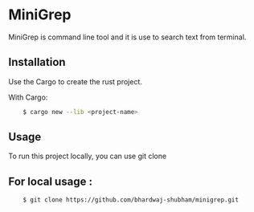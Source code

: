 # MiniGrep

MiniGrep is command line tool and it is use to search text from terminal.

## Installation

Use the Cargo to create the rust project.

With Cargo:

```bash
    $ cargo new --lib <project-name>
```

## Usage

To run this project locally, you can use git clone

## For local usage :

```bash
    $ git clone https://github.com/bhardwaj-shubham/minigrep.git
```

